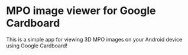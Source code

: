 # MPO image viewer for Google Cardboard
This is a simple app for viewing 3D MPO images on your Android device using Google Cardboard!

